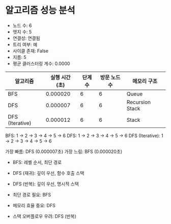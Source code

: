 # 알고리즘 성능 분석

- 노드 수: 6
- 엣지 수: 5
- 연결성: 연결됨
- 트리 여부: 예
- 사이클 존재: False
- 지름: 5
- 평균 클러스터링 계수: 0.0000

| 알고리즘 | 실행 시간 (초) | 단계 수 | 방문 노드 수 | 메모리 구조 |
|----------|----------------|---------|--------------|-------------|
| BFS | 0.000020 | 6 | 6 | Queue |
| DFS | 0.000007 | 6 | 6 | Recursion Stack |
| DFS (Iterative) | 0.000012 | 6 | 6 | Stack |

BFS: 1 → 2 → 3 → 4 → 5 → 6
DFS: 1 → 2 → 3 → 4 → 5 → 6
DFS (Iterative): 1 → 2 → 3 → 4 → 5 → 6

가장 빠름: DFS (0.000007초)
가장 느림: BFS (0.000020초)

- BFS: 레벨 순서, 최단 경로
- DFS (재귀): 깊이 우선, 함수 호출 스택
- DFS (반복): 깊이 우선, 명시적 스택

- 최단 경로 필요: BFS
- 메모리 효율 중요: DFS
- 스택 오버플로우 우려: DFS (반복)